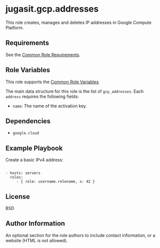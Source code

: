 jugasit.gcp.addresses
=====================

This role creates, manages and deletes IP addresses in Google Compute Platform.

Requirements
------------

See the [Common Role Requirements](https://gitlab.com/jugasit/ansible/gcp/-/blob/main/README.md#common-role-requirements).

Role Variables
--------------

This role supports the [Common Role Variables](https://gitlab.com/jugasit/ansible/gcp/-/blob/main/README.md#common-role-variables).

The main data structure for this role is the list of `gcp_addresses`. Each `address` requires the following fields:

- `name`: The name of the activation key.

Dependencies
------------

- `google.cloud`

Example Playbook
----------------

Create a basic IPv4 address:

```yaml

```

    - hosts: servers
      roles:
         - { role: username.rolename, x: 42 }

License
-------

BSD

Author Information
------------------

An optional section for the role authors to include contact information, or a website (HTML is not allowed).
